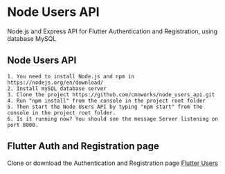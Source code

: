 # Node Users API

Node.js and Express API for Flutter Authentication and Registration, using database MySQL 

## Node Users API
    1. You need to install Node.js and npm in https://nodejs.org/en/download/
    2. Install mySQL database server
    3. Clone the project https://github.com/cmnworks/node_users_api.git
    4. Run "npm install" from the console in the project root folder
    5. Then start the Node Users API by typing "npm start" from the console in the project root folder.
    6. Is it running now? You should see the message Server listening on port 8000. 
  
## Flutter Auth and Registration page  

Clone or download the Authentication and Registration page [Flutter Users](https://github.com/cmnworks/flutter_users)

